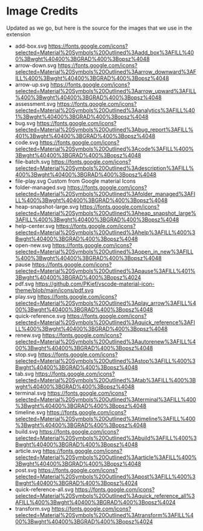 # Image Credits

Updated as we go, but here is the source for the images that we use in the extension

- add-box.svg
  https://fonts.google.com/icons?selected=Material%20Symbols%20Outlined%3Aadd_box%3AFILL%400%3Bwght%40400%3BGRAD%400%3Bopsz%4048
- arrow-down.svg
  https://fonts.google.com/icons?selected=Material%20Symbols%20Outlined%3Aarrow_downward%3AFILL%400%3Bwght%40400%3BGRAD%400%3Bopsz%4048
- arrow-up.svg
  https://fonts.google.com/icons?selected=Material%20Symbols%20Outlined%3Aarrow_upward%3AFILL%400%3Bwght%40400%3BGRAD%400%3Bopsz%4048
- assessment.svg
  https://fonts.google.com/icons?selected=Material%20Symbols%20Outlined%3Aanalytics%3AFILL%401%3Bwght%40400%3BGRAD%400%3Bopsz%4048
- bug.svg
  https://fonts.google.com/icons?selected=Material%20Symbols%20Outlined%3Abug_report%3AFILL%401%3Bwght%40400%3BGRAD%400%3Bopsz%4048
- code.svg
  https://fonts.google.com/icons?selected=Material%20Symbols%20Outlined%3Acode%3AFILL%400%3Bwght%40400%3BGRAD%400%3Bopsz%4048
- file-batch.svg
  https://fonts.google.com/icons?selected=Material%20Symbols%20Outlined%3Adescription%3AFILL%400%3Bwght%40400%3BGRAD%400%3Bopsz%4048
- file-play.svg
  Custom from Google material Icons
- folder-managed.svg
  https://fonts.google.com/icons?selected=Material%20Symbols%20Outlined%3Afolder_managed%3AFILL%400%3Bwght%40400%3BGRAD%400%3Bopsz%4048
- heap-snapshot-large.svg
  https://fonts.google.com/icons?selected=Material%20Symbols%20Outlined%3Aheap_snapshot_large%3AFILL%400%3Bwght%40400%3BGRAD%400%3Bopsz%4048
- help-center.svg
  https://fonts.google.com/icons?selected=Material%20Symbols%20Outlined%3Ahelp%3AFILL%400%3Bwght%40400%3BGRAD%400%3Bopsz%4048
- open-new.svg
  https://fonts.google.com/icons?selected=Material%20Symbols%20Outlined%3Aopen_in_new%3AFILL%400%3Bwght%40400%3BGRAD%400%3Bopsz%4048
- pause
  https://fonts.google.com/icons?selected=Material%20Symbols%20Outlined%3Apause%3AFILL%401%3Bwght%40400%3BGRAD%400%3Bopsz%4024
- pdf.svg
  https://github.com/PKief/vscode-material-icon-theme/blob/main/icons/pdf.svg
- play.svg
  https://fonts.google.com/icons?selected=Material%20Symbols%20Outlined%3Aplay_arrow%3AFILL%400%3Bwght%40400%3BGRAD%400%3Bopsz%4048
- quick-reference.svg
  https://fonts.google.com/icons?selected=Material%20Symbols%20Outlined%3Aquick_reference%3AFILL%400%3Bwght%40400%3BGRAD%400%3Bopsz%4048
- renew.svg
  https://fonts.google.com/icons?selected=Material%20Symbols%20Outlined%3Aautorenew%3AFILL%400%3Bwght%40400%3BGRAD%400%3Bopsz%4048
- stop.svg
  https://fonts.google.com/icons?selected=Material%20Symbols%20Outlined%3Astop%3AFILL%400%3Bwght%40400%3BGRAD%400%3Bopsz%4048
- tab.svg
  https://fonts.google.com/icons?selected=Material%20Symbols%20Outlined%3Atab%3AFILL%400%3Bwght%40400%3BGRAD%400%3Bopsz%4048
- terminal.svg
  https://fonts.google.com/icons?selected=Material%20Symbols%20Outlined%3Aterminal%3AFILL%400%3Bwght%40400%3BGRAD%400%3Bopsz%4048
- timeline.svg
  https://fonts.google.com/icons?selected=Material%20Symbols%20Outlined%3Atimeline%3AFILL%400%3Bwght%40400%3BGRAD%400%3Bopsz%4048
- build.svg
  https://fonts.google.com/icons?selected=Material%20Symbols%20Outlined%3Abuild%3AFILL%400%3Bwght%40400%3BGRAD%400%3Bopsz%4048
- article.svg
  https://fonts.google.com/icons?selected=Material%20Symbols%20Outlined%3Aarticle%3AFILL%400%3Bwght%40400%3BGRAD%400%3Bopsz%4048
- post.svg
  https://fonts.google.com/icons?selected=Material%20Symbols%20Outlined%3Apost%3AFILL%400%3Bwght%40400%3BGRAD%400%3Bopsz%4024
- quick-reference-all.svg
  https://fonts.google.com/icons?selected=Material%20Symbols%20Outlined%3Aquick_reference_all%3AFILL%400%3Bwght%40400%3BGRAD%400%3Bopsz%4024
- transform.svg
  https://fonts.google.com/icons?selected=Material%20Symbols%20Outlined%3Atransform%3AFILL%400%3Bwght%40400%3BGRAD%400%3Bopsz%4024